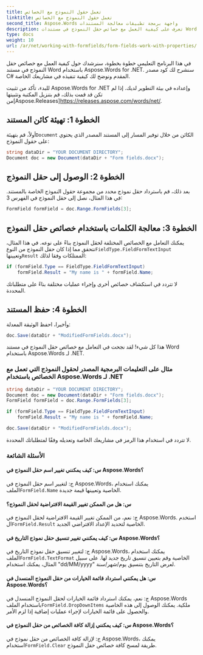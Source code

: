 ```yaml
---
title: تعمل حقول النموذج مع الخصائص
linktitle: تعمل حقول النموذج مع الخصائص
second_title: Aspose.Words واجهة برمجة تطبيقات معالجة المستندات
description: تعرف على كيفية العمل مع خصائص حقل النموذج في مستندات Word باستخدام Aspose.Words لـ .NET.
type: docs
weight: 10
url: /ar/net/working-with-formfields/form-fields-work-with-properties/
---
```


في هذا البرنامج التعليمي خطوة بخطوة، سنرشدك حول كيفية العمل مع خصائص حقل النموذج في مستند Word باستخدام Aspose.Words for .NET. سنشرح لك كود مصدر C# المقدم ونوضح لك كيفية تنفيذه في مشاريعك الخاصة.

 للبدء، تأكد من تثبيت Aspose.Words for .NET وإعداده في بيئة التطوير لديك. إذا لم تكن قد قمت بذلك، قم بتنزيل المكتبة وتثبيتها من[Aspose.Releases]https://releases.aspose.com/words/net/.

## الخطوة 1: تهيئة كائن المستند

 أولاً، قم بتهيئة`Document` الكائن من خلال توفير المسار إلى المستند المصدر الذي يحتوي على حقول النموذج:

```csharp
string dataDir = "YOUR DOCUMENT DIRECTORY";
Document doc = new Document(dataDir + "Form fields.docx");
```

## الخطوة 2: الوصول إلى حقل النموذج

بعد ذلك، قم باسترداد حقل نموذج محدد من مجموعة حقول النموذج الخاصة بالمستند. في هذا المثال، نصل إلى حقل النموذج في الفهرس 3:

```csharp
FormField formField = doc.Range.FormFields[3];
```

## الخطوة 3: معالجة الكلمات باستخدام خصائص حقل النموذج

 يمكنك التعامل مع الخصائص المختلفة لحقل النموذج بناءً على نوعه. في هذا المثال، نتحقق مما إذا كان حقل النموذج من النوع`FieldType.FieldFormTextInput` وتعيينها`Result` الممتلكات وفقا لذلك:

```csharp
if (formField.Type == FieldType.FieldFormTextInput)
    formField.Result = "My name is " + formField.Name;
```

لا تتردد في استكشاف خصائص أخرى وإجراء عمليات مختلفة بناءً على متطلباتك المحددة.

## الخطوة 4: حفظ المستند

وأخيرا، احفظ الوثيقة المعدلة:

```csharp
doc.Save(dataDir + "ModifiedFormFields.docx");
```

هذا كل شيء! لقد نجحت في التعامل مع خصائص حقل النموذج في مستند Word باستخدام Aspose.Words لـ .NET.

### مثال على التعليمات البرمجية المصدر لحقول النموذج التي تعمل مع الخصائص باستخدام Aspose.Words لـ .NET

```csharp
string dataDir = "YOUR DOCUMENT DIRECTORY";
Document doc = new Document(dataDir + "Form fields.docx");
FormField formField = doc.Range.FormFields[3];

if (formField.Type == FieldType.FieldFormTextInput)
    formField.Result = "My name is " + formField.Name;

doc.Save(dataDir + "ModifiedFormFields.docx");
```

لا تتردد في استخدام هذا الرمز في مشاريعك الخاصة وتعديله وفقًا لمتطلباتك المحددة.

### الأسئلة الشائعة

#### س: كيف يمكنني تغيير اسم حقل النموذج في Aspose.Words؟

 ج: لتغيير اسم حقل النموذج في Aspose.Words، يمكنك استخدام الملف`FormField.Name` الخاصية وتعيينها قيمة جديدة.

#### س: هل من الممكن تغيير القيمة الافتراضية لحقل النموذج؟

 ج: نعم، من الممكن تغيير القيمة الافتراضية لحقل النموذج في Aspose.Words. استخدم ال`FormField.Result` الخاصية لتحديد الإعداد الافتراضي الجديد.

#### س: كيف يمكنني تغيير تنسيق حقل نموذج التاريخ في Aspose.Words؟

 ج: لتغيير تنسيق حقل نموذج التاريخ في Aspose.Words، يمكنك استخدام الملف`FormField.TextFormat` الخاصية وقم بتعيين تنسيق تاريخ جديد لها. على سبيل المثال، يمكنك استخدام "dd/MM/yyyy" لعرض التاريخ بتنسيق يوم/شهر/سنة.

#### س: هل يمكنني استرداد قائمة الخيارات من حقل النموذج المنسدل في Aspose.Words؟

 ج: نعم، يمكنك استرداد قائمة الخيارات لحقل النموذج المنسدل في Aspose.Words باستخدام الملف`FormField.DropDownItems` ملكية. يمكنك الوصول إلى هذه الخاصية والحصول على قائمة الخيارات لإجراء عمليات إضافية إذا لزم الأمر.

#### س: كيف يمكنني إزالة كافة الخصائص من حقل النموذج في Aspose.Words؟

 ج: لإزالة كافة الخصائص من حقل نموذج في Aspose.Words، يمكنك استخدام`FormField.Clear` طريقة لمسح كافة خصائص حقل النموذج.